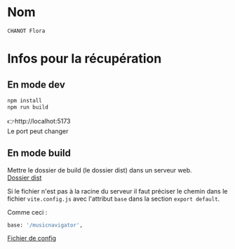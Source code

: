 # Nom
`CHANOT Flora`

# Infos pour la récupération
## En mode dev
```bash
npm install
npm run build
```
👉http://localhot:5173  
Le port peut changer

## En mode build 
Mettre le dossier de build (le dossier dist) dans un serveur web.  
[Dossier dist](https://github.com/Aquilis13/TD_MusiBrainz_-CHANOT_Flora-/tree/main/dist)

Si le fichier n'est pas à la racine du serveur il faut préciser le chemin dans le fichier `vite.config.js` avec l'attribut `base` dans la section `export default`.  
  
Comme ceci :
``` bash
base: '/musicnavigator',
```
[Fichier de config](https://github.com/Aquilis13/TD_MusiBrainz_-CHANOT_Flora-/blob/main/vite.config.js)
